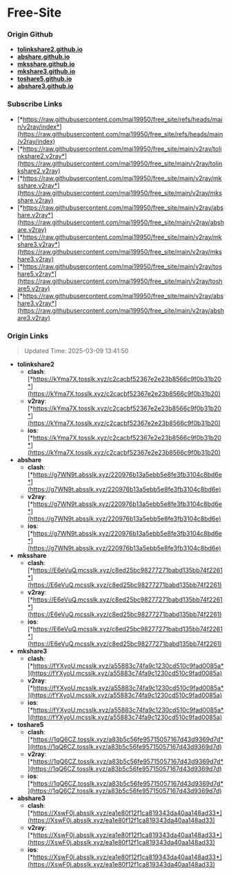 # Free-Site

### Origin Github

- [**tolinkshare2.github.io**](https://github.com/tolinkshare2/tolinkshare2.github.io)
- [**abshare.github.io**](https://github.com/abshare/abshare.github.io)
- [**mksshare.github.io**](https://github.com/mksshare/mksshare.github.io)
- [**mkshare3.github.io**](https://github.com/mkshare3/mkshare3.github.io)
- [**toshare5.github.io**](https://github.com/toshare5/toshare5.github.io)
- [**abshare3.github.io**](https://github.com/abshare3/abshare3.github.io)

### Subscribe Links

- [*https://raw.githubusercontent.com/mai19950/free_site/refs/heads/main/v2ray/index*](https://raw.githubusercontent.com/mai19950/free_site/refs/heads/main/v2ray/index)
- [*https://raw.githubusercontent.com/mai19950/free_site/main/v2ray/tolinkshare2.v2ray*](https://raw.githubusercontent.com/mai19950/free_site/main/v2ray/tolinkshare2.v2ray)
- [*https://raw.githubusercontent.com/mai19950/free_site/main/v2ray/mksshare.v2ray*](https://raw.githubusercontent.com/mai19950/free_site/main/v2ray/mksshare.v2ray)
- [*https://raw.githubusercontent.com/mai19950/free_site/main/v2ray/abshare.v2ray*](https://raw.githubusercontent.com/mai19950/free_site/main/v2ray/abshare.v2ray)
- [*https://raw.githubusercontent.com/mai19950/free_site/main/v2ray/mkshare3.v2ray*](https://raw.githubusercontent.com/mai19950/free_site/main/v2ray/mkshare3.v2ray)
- [*https://raw.githubusercontent.com/mai19950/free_site/main/v2ray/toshare5.v2ray*](https://raw.githubusercontent.com/mai19950/free_site/main/v2ray/toshare5.v2ray)
- [*https://raw.githubusercontent.com/mai19950/free_site/main/v2ray/abshare3.v2ray*](https://raw.githubusercontent.com/mai19950/free_site/main/v2ray/abshare3.v2ray)

### Origin Links

> Updated Time: 2025-03-09 13:41:50

- **tolinkshare2**
  - **clash**: [*https://kYma7X.tosslk.xyz/c2cacbf52367e2e23b8566c9f0b31b20*](https://kYma7X.tosslk.xyz/c2cacbf52367e2e23b8566c9f0b31b20)
  - **v2ray**: [*https://kYma7X.tosslk.xyz/c2cacbf52367e2e23b8566c9f0b31b20*](https://kYma7X.tosslk.xyz/c2cacbf52367e2e23b8566c9f0b31b20)
  - **ios**: [*https://kYma7X.tosslk.xyz/c2cacbf52367e2e23b8566c9f0b31b20*](https://kYma7X.tosslk.xyz/c2cacbf52367e2e23b8566c9f0b31b20)
- **abshare**
  - **clash**: [*https://g7WN9t.absslk.xyz/220976b13a5ebb5e8fe3fb3104c8bd6e*](https://g7WN9t.absslk.xyz/220976b13a5ebb5e8fe3fb3104c8bd6e)
  - **v2ray**: [*https://g7WN9t.absslk.xyz/220976b13a5ebb5e8fe3fb3104c8bd6e*](https://g7WN9t.absslk.xyz/220976b13a5ebb5e8fe3fb3104c8bd6e)
  - **ios**: [*https://g7WN9t.absslk.xyz/220976b13a5ebb5e8fe3fb3104c8bd6e*](https://g7WN9t.absslk.xyz/220976b13a5ebb5e8fe3fb3104c8bd6e)
- **mksshare**
  - **clash**: [*https://E6eVuQ.mcsslk.xyz/c8ed25bc98277271babd135bb74f2261*](https://E6eVuQ.mcsslk.xyz/c8ed25bc98277271babd135bb74f2261)
  - **v2ray**: [*https://E6eVuQ.mcsslk.xyz/c8ed25bc98277271babd135bb74f2261*](https://E6eVuQ.mcsslk.xyz/c8ed25bc98277271babd135bb74f2261)
  - **ios**: [*https://E6eVuQ.mcsslk.xyz/c8ed25bc98277271babd135bb74f2261*](https://E6eVuQ.mcsslk.xyz/c8ed25bc98277271babd135bb74f2261)
- **mkshare3**
  - **clash**: [*https://fYXyoU.mcsslk.xyz/a55883c74fa9c1230cd510c9fad0085a*](https://fYXyoU.mcsslk.xyz/a55883c74fa9c1230cd510c9fad0085a)
  - **v2ray**: [*https://fYXyoU.mcsslk.xyz/a55883c74fa9c1230cd510c9fad0085a*](https://fYXyoU.mcsslk.xyz/a55883c74fa9c1230cd510c9fad0085a)
  - **ios**: [*https://fYXyoU.mcsslk.xyz/a55883c74fa9c1230cd510c9fad0085a*](https://fYXyoU.mcsslk.xyz/a55883c74fa9c1230cd510c9fad0085a)
- **toshare5**
  - **clash**: [*https://1qQ6CZ.tosslk.xyz/a83b5c56fe95715057167d43d9369d7d*](https://1qQ6CZ.tosslk.xyz/a83b5c56fe95715057167d43d9369d7d)
  - **v2ray**: [*https://1qQ6CZ.tosslk.xyz/a83b5c56fe95715057167d43d9369d7d*](https://1qQ6CZ.tosslk.xyz/a83b5c56fe95715057167d43d9369d7d)
  - **ios**: [*https://1qQ6CZ.tosslk.xyz/a83b5c56fe95715057167d43d9369d7d*](https://1qQ6CZ.tosslk.xyz/a83b5c56fe95715057167d43d9369d7d)
- **abshare3**
  - **clash**: [*https://XswF0j.absslk.xyz/ea1e80f12f1ca819343da40aa148ad33*](https://XswF0j.absslk.xyz/ea1e80f12f1ca819343da40aa148ad33)
  - **v2ray**: [*https://XswF0j.absslk.xyz/ea1e80f12f1ca819343da40aa148ad33*](https://XswF0j.absslk.xyz/ea1e80f12f1ca819343da40aa148ad33)
  - **ios**: [*https://XswF0j.absslk.xyz/ea1e80f12f1ca819343da40aa148ad33*](https://XswF0j.absslk.xyz/ea1e80f12f1ca819343da40aa148ad33)
